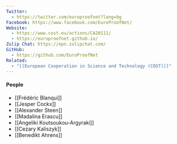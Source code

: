 ```yaml
---
Twitter:
  - https://twitter.com/europroofnet?lang=bg
Facebook: https://www.facebook.com/EuroProofNet/
Website:
  - https://www.cost.eu/actions/CA20111/
  - https://europroofnet.github.io/
Zulip Chat: https://epn.zulipchat.com/
GitHub:
  - https://github.com/EuroProofNet
Related:
  - "[[European Cooperation in Science and Technology (COST)]]"
---
```




#### People

- [[Frédéric Blanqui]]
- [[Jesper Cockx]]
- [[Alexander Steen]]
- [[Madalina Erascu]]
- [[Angeliki Koutsoukou-Argyraki]]
- [[Cezary Kaliszyk]]
- [[Benedikt Ahrens]]


